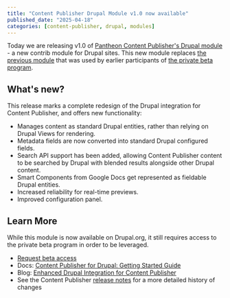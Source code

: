 ```yaml
---
title: "Content Publisher Drupal Module v1.0 now available"
published_date: "2025-04-18"
categories: [content-publisher, drupal, modules]
---
```

Today we are releasing v1.0 of [Pantheon Content Publisher's Drupal module](https://www.drupal.org/project/pantheon_content_publisher) - a new contrib module for Drupal sites. This new module replaces [the previous module](https://github.com/pantheon-systems/pcc-drupal-module) that was used by earlier participants of [the private beta program](https://pantheon.io/platform/content-publisher?_gl=1*pi6niv*_gcl_au*Mjc4NDY3NTIzLjE3NDQ4OTk4NDY.*_ga*ODM4NjY0NDYwLjE3NDQ4OTk4NDc.*_ga_CPJLBDH983*MTc0NDkwMzA3OS4yLjEuMTc0NDkwMzEwNi4wLjAuMA..).


## What's new?

This release marks a complete redesign of the Drupal integration for Content Publisher, and offers new functionality: 

* Manages content as standard Drupal entities, rather than relying on Drupal Views for rendering.
* Metadata fields are now converted into standard Drupal configured fields.
* Search API support has been added, allowing Content Publisher content to be searched by Drupal with blended results alongside other Drupal content.
* Smart Components from Google Docs get represented as fieldable Drupal entities.
* Increased reliability for real-time previews.
* Improved configuration panel.

## Learn More
While this module is now available on Drupal.org, it still requires access to the private beta program in order to be leveraged.

* [Request beta access](https://pantheon.io/platform/content-publisher?_gl=1*pi6niv*_gcl_au*Mjc4NDY3NTIzLjE3NDQ4OTk4NDY.*_ga*ODM4NjY0NDYwLjE3NDQ4OTk4NDc.*_ga_CPJLBDH983*MTc0NDkwMzA3OS4yLjEuMTc0NDkwMzEwNi4wLjAuMA..)
* Docs: [Content Publisher for Drupal: Getting Started Guide](https://docs.content.pantheon.io/pantheon-content-publisher-for-drupal)
* Blog: [Enhanced Drupal Integration for Content Publisher](https://pantheon.io/blog/enhanced-drupal-integration-content-publisher)
* See the Content Publisher [release notes](https://docs.content.pantheon.io/release-notes) for a more detailed history of changes 
